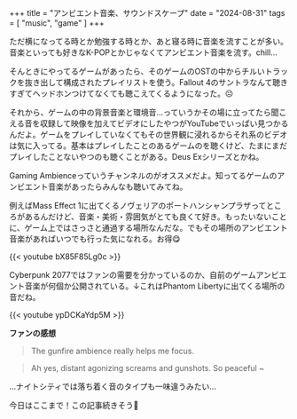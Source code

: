 +++
title = "アンビエント音楽、サウンドスケープ"
date = "2024-08-31"
tags = [
    "music",
    "game"
]
+++

ただ横になってる時とか勉強する時とか、あと寝る時に音楽を流すことが多い。音楽といっても好きなK-POPとかじゃなくてアンビエント音楽を流す。chill…

そんときにやってるゲームがあったら、そのゲームのOSTの中からチルいトラックを抜き出して構成されたプレイリストを使う。Fallout 4のサントラなんて聴きすぎてヘッドホンつけてなくても聴こえてくるようになった。☹️

それから、ゲームの中の背景音楽と環境音…っていうかその場に立ってたら聞こえる音を収録して映像を加えてビデオにしたやつがYouTubeでいっぱい見つかるんだよ。ゲームをプレイしていなくてもその世界観に浸れるからそれ系のビデオは気に入ってる。基本はプレイしたことのあるゲームのを聴くけど、たまにまだプレイしたことないやつのも聴くことがある。Deus Exシリーズとかね。

Gaming Ambienceっていうチャンネルのがオススメだよ。知ってるゲームのアンビエント音楽があったらみんなも聴いてみてね。

例えばMass Effect 1に出てくるノヴェリアのポートハンシャンプラザってところがあるんだけど、音楽・美術・雰囲気がとても良くて好き。もったいないことに、ゲーム上ではさっさと通過する場所なんだな。でもその場所のアンビエント音楽があればいつでも行った気になれる。お得😋

{{< youtube bX85F85Lg0c >}}

Cyberpunk 2077ではファンの需要を分かっているのか、自前のゲームアンビエント音楽が何個か公開されている。↓これはPhantom Libertyに出てくる場所の音だね。

{{< youtube ypDCKaYdp5M >}}

**ファンの感想**
> The gunfire ambience really helps me focus.

> Ah yes, distant agonizing screams and gunshots. So peaceful ~

…ナイトシティでは落ち着く音のタイプも一味違うみたい…

今日はここまで！この記事続きそう🌝